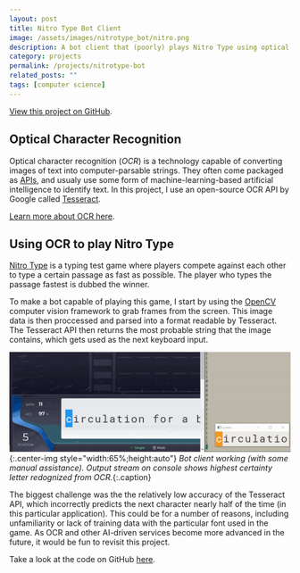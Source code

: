 ```yaml
---
layout: post
title: Nitro Type Bot Client
image: /assets/images/nitrotype_bot/nitro.png
description: A bot client that (poorly) plays Nitro Type using optical character recognition.
category: projects
permalink: /projects/nitrotype-bot
related_posts: ""
tags: [computer science]
---
```

[View this project on GitHub](https://github.com/Ivar-Rydstrom/nitrotype-bot).

## Optical Character Recognition

Optical character recognition (*OCR*) is a technology capable of converting images of text into computer-parsable strings. They often come packaged as [APIs](https://en.wikipedia.org/wiki/API), and usualy use some form of machine-learning-based artificial intelligence to identify text. In this project, I use an open-source OCR API by Google called [Tesseract](https://github.com/tesseract-ocr/tesseract).

[Learn more about OCR here](https://aws.amazon.com/what-is/ocr/).

## Using OCR to play Nitro Type

[Nitro Type](https://www.nitrotype.com/) is a typing test game where players compete against each other to type a certain passage as fast as possible. The player who types the passage fastest is dubbed the winner.

To make a bot capable of playing this game, I start by using the [OpenCV](https://opencv.org/) computer vision framework to grab frames from the screen. This image data is then proccessed and parsed into a format readable by Tesseract. The Tesseract API then returns the most probable string that the image contains, which gets used as the next keyboard input.

![Nitro Type bot](/assets/images/nitrotype_bot/bot.gif){:.center-img style="width:65%;height:auto"}
*Bot client working (with some manual assistance). Output stream on console shows highest certainty letter redognized from OCR.*{:.caption}

The biggest challenge was the the relatively low accuracy of the Tesseract API, which incorrectly predicts the next character nearly half of the time (in this particular application). This could be for a number of reasons, including unfamiliarity or lack of training data with the particular font used in the game. As OCR and other AI-driven services become more advanced in the future, it would be fun to revisit this project.

Take a look at the code on GitHub [here](https://github.com/Ivar-Rydstrom/nitrotype-bot).
